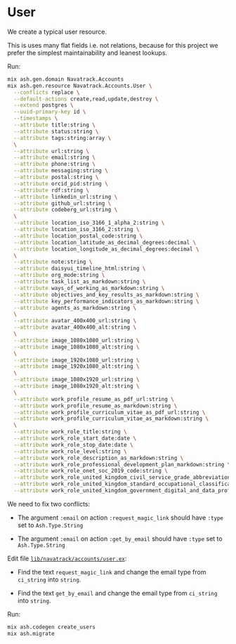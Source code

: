 # User

We create a typical user resource. 

This is uses many flat fields i.e. not relations, because for this project we
prefer the simplest maintainability and leanest lookups.

Run:

```sh
mix ash.gen.domain Navatrack.Accounts
mix ash.gen.resource Navatrack.Accounts.User \
  --conflicts replace \
  --default-actions create,read,update,destroy \
  --extend postgres \
  --uuid-primary-key id \
  --timestamps \
  --attribute title:string \
  --attribute status:string \
  --attribute tags:string:array \
  \
  --attribute url:string \
  --attribute email:string \
  --attribute phone:string \
  --attribute messaging:string \
  --attribute postal:string \
  --attribute orcid_pid:string \
  --attribute rdf:string \
  --attribute linkedin_url:string \
  --attribute github_url:string \
  --attribute codeberg_url:string \
  \
  --attribute location_iso_3166_1_alpha_2:string \
  --attribute location_iso_3166_2:string \
  --attribute location_postal_code:string \
  --attribute location_latitude_as_decimal_degrees:decimal \
  --attribute location_longitude_as_decimal_degrees:decimal \
  \
  --attribute note:string \
  --attribute daisyui_timeline_html:string \
  --attribute org_mode:string \
  --attribute task_list_as_markdown:string \
  --attribute ways_of_working_as_markdown:string \
  --attribute objectives_and_key_results_as_markdown:string \
  --attribute key_performance_indicators_as_markdown:string \
  --attribute agents_as_markdown:string \
  \
  --attribute avatar_400x400_url:string \
  --attribute avatar_400x400_alt:string \
  \
  --attribute image_1080x1080_url:string \
  --attribute image_1080x1080_alt:string \
  \
  --attribute image_1920x1080_url:string \
  --attribute image_1920x1080_alt:string \
  \
  --attribute image_1080x1920_url:string \
  --attribute image_1080x1920_alt:string \
  \
  --attribute work_profile_resume_as_pdf_url:string \
  --attribute work_profile_resume_as_markdown:string \
  --attribute work_profile_curriculum_vitae_as_pdf_url:string \
  --attribute work_profile_curriculum_vitae_as_markdown:string \
  \
  --attribute work_role_title:string \
  --attribute work_role_start_date:date \
  --attribute work_role_stop_date:date \
  --attribute work_role_level:string \
  --attribute work_role_description_as_markdown:string \
  --attribute work_role_professional_development_plan_markdown:string \
  --attribute work_role_onet_soc_2019_code:string \
  --attribute work_role_united_kingdom_civil_service_grade_abbreviation:string \
  --attribute work_role_united_kingdom_standard_occupational_classification_2020_code:string \
  --attribute work_role_united_kingdom_government_digital_and_data_profession_capability_framework_url:string \
```

We need to fix two conflicts:

* The argument `:email` on action `:request_magic_link` should have `:type` set to `Ash.Type.String`

* The argument `:email` on action `:get_by_email` should have `:type` set to `Ash.Type.String`

Edit file [`lib/navatrack/accounts/user.ex`](lib/navatrack/accounts/user.ex):

* Find the text `request_magic_link` and change the email type from `ci_string` into `string`.

* Find the text `get_by_email` and change the email type from `ci_string` into `string`.

Run:

```sh
mix ash.codegen create_users
mix ash.migrate
```

